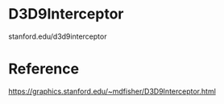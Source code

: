 # D3D9Interceptor
stanford.edu/d3d9interceptor

# Reference
https://graphics.stanford.edu/~mdfisher/D3D9Interceptor.html
